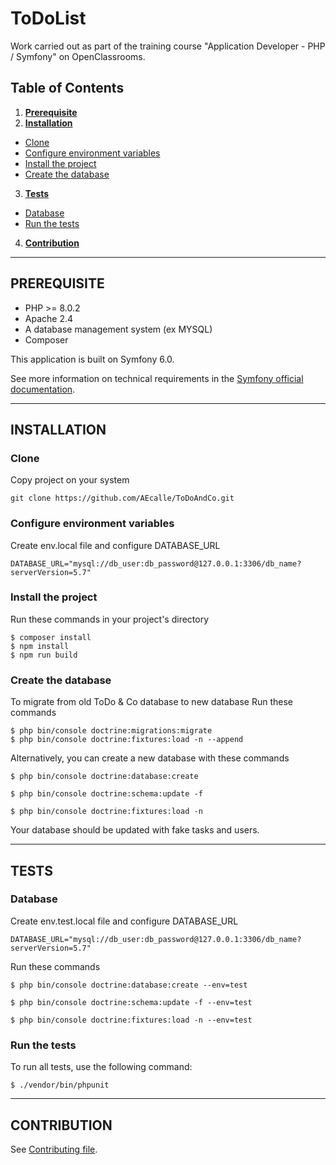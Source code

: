 # ToDoList
  
Work carried out as part of the training course "Application Developer - PHP / Symfony" on OpenClassrooms.  

## Table of Contents
1.  __[Prerequisite](#prerequisite)__
2.  __[Installation](#installation)__
  * [Clone](#clone)
  * [Configure environment variables](#configure-environment-variables)
  * [Install the project](#install-the-project)
  * [Create the database](#create-the-database)
3.  __[Tests](#tests)__
  * [Database](#database)
  * [Run the tests](#run-the-tests)
4. __[Contribution](#contribution)__

---
## PREREQUISITE

* PHP >= 8.0.2
* Apache 2.4
* A database management system (ex MYSQL)
* Composer

This application is built on Symfony 6.0.

See more information on technical requirements in the [Symfony official documentation](https://symfony.com/doc/current/setup.html#technical-requirements).

---
## INSTALLATION

### __Clone__
Copy project on your system
```
git clone https://github.com/AEcalle/ToDoAndCo.git
```

### __Configure environment variables__
Create env.local file and configure DATABASE_URL
```env.local
DATABASE_URL="mysql://db_user:db_password@127.0.0.1:3306/db_name?serverVersion=5.7"
```

### __Install the project__
Run these commands in your project's directory
```
$ composer install
$ npm install
$ npm run build
```

### __Create the database__
To migrate from old ToDo & Co database to new database
Run these commands
```
$ php bin/console doctrine:migrations:migrate
$ php bin/console doctrine:fixtures:load -n --append

```
Alternatively, you can create a new database with these commands
```
$ php bin/console doctrine:database:create

$ php bin/console doctrine:schema:update -f

$ php bin/console doctrine:fixtures:load -n
```
Your database should be updated with fake tasks and users.

---
## TESTS

### __Database__
Create env.test.local file and configure DATABASE_URL
```env.test.local
DATABASE_URL="mysql://db_user:db_password@127.0.0.1:3306/db_name?serverVersion=5.7"
```
Run these commands
```
$ php bin/console doctrine:database:create --env=test

$ php bin/console doctrine:schema:update -f --env=test

$ php bin/console doctrine:fixtures:load -n --env=test
```
### __Run the tests__
To run all tests, use the following command:
```
$ ./vendor/bin/phpunit
```
---
## CONTRIBUTION

See [Contributing file](CONTRIB.md).
